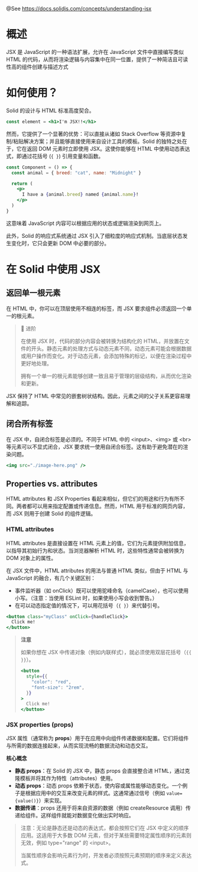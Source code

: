 @See https://docs.solidjs.com/concepts/understanding-jsx

# 概述

JSX 是 JavaScript 的一种语法扩展，允许在 JavaScript 文件中直接编写类似 HTML 的代码，从而将渲染逻辑与内容集中在同一位置，提供了一种简洁且可读性高的组件创建与描述方式

# 如何使用？

Solid 的设计与 HTML 标准高度契合。

```jsx
const element = <h1>I'm JSX!!</h1>
```

然而，它提供了一个显著的优势：可以直接从诸如 Stack Overflow 等资源中复制/粘贴解决方案；并且能够直接使用来自设计工具的模板。Solid 的独特之处在于，它在返回 DOM 元素时立即使用 JSX。这使你能够在 HTML 中使用动态表达式，即通过花括号 (`{ }`) 引用变量和函数。

```jsx
const Component = () => {
  const animal = { breed: "cat", name: "Midnight" }

  return (
    <p>
      I have a {animal.breed} named {animal.name}!
    </p>
  )
}
```

这意味着 JavaScript 内容可以根据应用的状态或逻辑渲染到网页上。

此外，Solid 的响应式系统通过 JSX 引入了细粒度的响应式机制。当底层状态发生变化时，它只会更新 DOM 中必要的部分。

# 在 Solid 中使用 JSX

## 返回单一根元素

在 HTML 中，你可以在顶层使用不相连的标签，而 JSX 要求组件必须返回一个单一的根元素。

> 📖 进阶
>
> 在使用 JSX 时，代码的部分内容会被转换为结构化的 HTML，并放置在文件的开头。静态元素的处理方式与动态元素不同，动态元素可能会根据数据或用户操作而变化。对于动态元素，会添加特殊的标记，以便在渲染过程中更好地处理。
>
> 拥有一个单一的根元素能够创建一致且易于管理的层级结构，从而优化渲染和更新。

JSX 保持了 HTML 中常见的嵌套树状结构。因此，元素之间的父子关系更容易理解和追踪。

## 闭合所有标签

在 JSX 中，自闭合标签是必须的。不同于 HTML 中的 \<input>、\<img> 或 \<br> 等元素可以不显式闭合，JSX 要求统一使用自闭合标签。这有助于避免潜在的渲染问题。

```jsx
<img src="./image-here.png" />
```

## Properties vs. attributes

HTML attributes 和 JSX Properties 看起来相似，但它们的用途和行为有所不同。两者都可以用来指定配置或传递信息。然而，HTML 用于标准的网页内容，而 JSX 则用于创建 Solid 的组件逻辑。

### HTML attributes

HTML attributes 是直接设置在 HTML 元素上的值，它们为元素提供附加信息，以指导其初始行为和状态。当浏览器解析 HTML 时，这些特性通常会被转换为 DOM 对象上的属性。

在 JSX 文件中，HTML attributes 的用法与普通 HTML 类似，但由于 HTML 与 JavaScript 的融合，有几个关键区别：

- 事件监听器（如 onClick）既可以使用驼峰命名（camelCase），也可以使用小写。（注意：当使用 ESLint 时，如果使用小写会收到警告。）
- 在可以动态指定值的情况下，可以用花括号（`{ }`）来代替引号。

```jsx
<button class="myClass" onClick={handleClick}>
  Click me!
</button>
```

> **注意**
>
> 如果你想在 JSX 中传递对象（例如内联样式），就必须使用双层花括号（`{{ }}`）。
>
> ```jsx
> <button
>   style={{
>     "color": "red",
>     "font-size": "2rem",
>   }}
> >
>   Click me!
> </button>
> ```

### JSX properties (props)

JSX 属性（通常称为 **props**）用于在应用中向组件传递数据和配置。它们将组件与所需的数据连接起来，从而实现流畅的数据流动和动态交互。

**核心概念**

- **静态 props**：在 Solid 的 JSX 中，静态 props 会直接整合进 HTML，通过克隆模板并将其作为特性（attributes）使用。
- **动态 props**：动态 props 依赖于状态，使内容或属性能够动态变化。一个例子是根据应用中的交互来改变元素的样式。这通常通过信号（例如 `value={value()}`）来实现。
- **数据传递**：props 还用于将来自资源的数据（例如 createResource 调用）传递给组件。这样组件就能对数据变化做出实时响应。

> 注意：无论是静态还是动态的表达式，都会按照它们在 JSX 中定义的顺序应用。这适用于大多数 DOM 元素，但对于某些需要特定属性顺序的元素则无效，例如 type="range" 的 \<input>。
>
> 当属性顺序会影响元素行为时，开发者必须按照元素预期的顺序来定义表达式。
